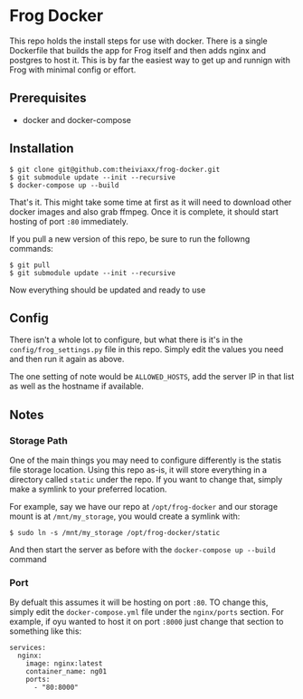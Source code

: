 # Frog Docker

This repo holds the install steps for use with docker.  There is a single Dockerfile that builds the app for Frog itself and then adds nginx and postgres to host it.  This is by far the easiest way to get up and runnign with Frog with minimal config or effort.

## Prerequisites

* docker and docker-compose


## Installation

```
$ git clone git@github.com:theiviaxx/frog-docker.git
$ git submodule update --init --recursive
$ docker-compose up --build
```

That's it.  This might take some time at first as it will need to download other docker images and also grab ffmpeg.  Once it is complete, it should start hosting of port `:80` immediately.

If you pull a new version of this repo, be sure to run the followng commands:

```
$ git pull
$ git submodule update --init --recursive
```

Now everything should be updated and ready to use

## Config

There isn't a whole lot to configure, but what there is it's in the `config/frog_settings.py` file in this repo.  Simply edit the values you need and then run it again as above.

The one setting of note would be `ALLOWED_HOSTS`, add the server IP in that list as well as the hostname if available.

## Notes

### Storage Path

One of the main things you may need to configure differently is the statis file storage location.  Using this repo as-is, it will store everything in a directory called `static` under the repo.  If you want to change that, simply make a symlink to your preferred location.

For example, say we have our repo at `/opt/frog-docker` and our storage mount is at `/mnt/my_storage`, you would create a symlink with:

```
$ sudo ln -s /mnt/my_storage /opt/frog-docker/static
```

And then start the server as before with the `docker-compose up --build` command

### Port

By defualt this assumes it will be hosting on port `:80`.  TO change this, simply edit the `docker-compose.yml` file under the `nginx/ports` section.  For example, if oyu wanted to host it on port `:8000` just change that section to something like this:

```
services:  
  nginx:
    image: nginx:latest
    container_name: ng01
    ports:
      - "80:8000"
```
